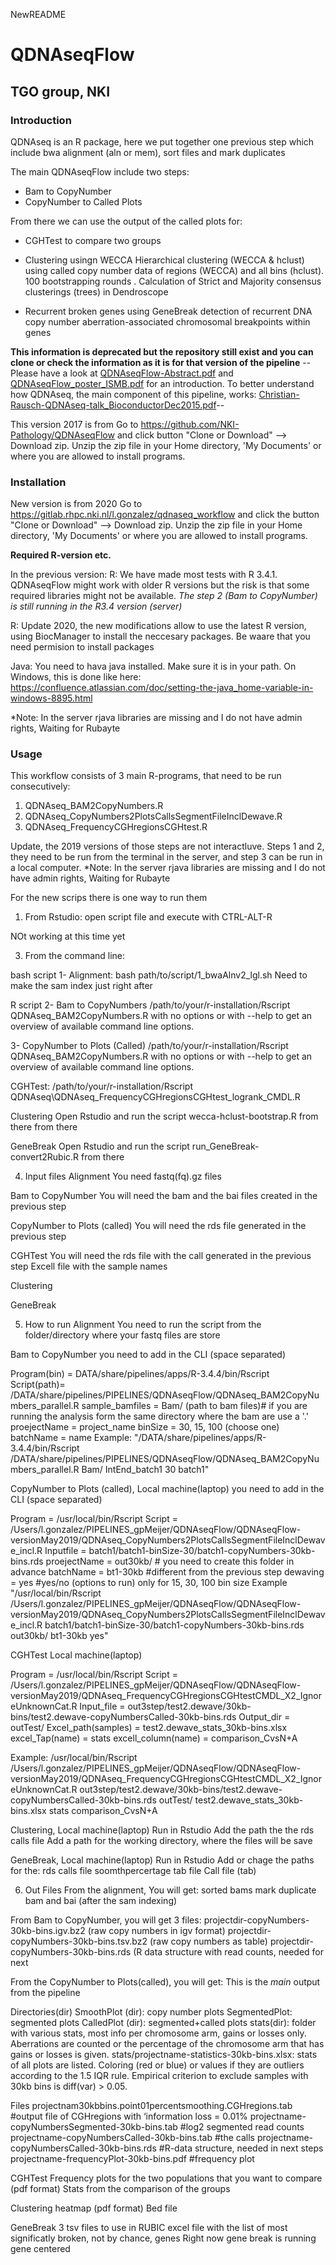NewREADME

# QDNAseqFlow 
## TGO group, NKI

### Introduction

QDNAseq is an R package, here we put together one previous step which include bwa alignment (aln or mem), sort files and mark duplicates

The main QDNAseqFlow include two steps: 
- Bam to CopyNumber
- CopyNumber to Called Plots

From there we can use the output of the called plots for: 

- CGHTest to compare two groups

- Clustering usingn WECCA
Hierarchical clustering (WECCA & hclust)
using called copy number data of regions (WECCA) and all bins (hclust). 100 bootstrapping rounds .
Calculation of Strict and Majority consensus clusterings (trees) in Dendroscope

- Recurrent broken genes using GeneBreak
detection of recurrent DNA copy number aberration-associated chromosomal breakpoints within genes

__This information is deprecated but the repository still exist and you can clone or check the information as it is for that version of the pipeline__
--Please have a look at [QDNAseqFlow-Abstract.pdf](https://github.com/NKI-Pathology/QDNAseqFlow/blob/master/QDNAseqFlow-Abstract.pdf) and [QDNAseqFlow\_poster\_ISMB.pdf](https://github.com/NKI-Pathology/QDNAseqFlow/blob/master/QDNAseqFlow_poster_ISMB.pdf) for an introduction.
To better understand how QDNAseq, the main component of this pipeline, works: [Christian-Rausch-QDNAseq-talk\_BioconductorDec2015.pdf](https://github.com/NKI-Pathology/QDNAseqFlow/blob/master/Christian-Rausch-QDNAseq-talk_BioconductorDec2015.pdf)--

This version 2017 is from 
Go to https://github.com/NKI-Pathology/QDNAseqFlow and click button "Clone or Download" --> Download zip.
Unzip the zip file in your Home directory, 'My Documents' or where you are allowed to install programs.

### Installation
New version is from 2020
Go to https://gitlab.rhpc.nki.nl/l.gonzalez/qdnaseq_workflow and click the button "Clone or Download" --> Download zip.
Unzip the zip file in your Home directory, 'My Documents' or where you are allowed to install programs.

**Required R-version etc.**

In the previous version:
R: We have made most tests with R 3.4.1. QDNAseqFlow might work with older R versions but the risk is that some required libraries might not be available.
_The step 2 (Bam to CopyNumber) is still running in the R3.4 version (server)_

R: Update 2020, the new modifications allow to use the latest R version, using BiocManager to install the neccesary packages. Be waare that you need permision to install packages

Java: You need to hava java installed. Make sure it is in your path. On Windows, this is done like here: https://confluence.atlassian.com/doc/setting-the-java_home-variable-in-windows-8895.html

*Note: In the server rjava libraries are missing and I do not have admin rights, Waiting for Rubayte


### Usage

This workflow consists of 3 main R-programs, that need to be run consecutively:

1. QDNAseq\_BAM2CopyNumbers.R
2. QDNAseq\_CopyNumbers2PlotsCallsSegmentFileInclDewave.R
3. QDNAseq\_FrequencyCGHregionsCGHtest.R

Update, the 2019 versions of those steps are not interactluve. Steps 1 and 2, they need to be run from the terminal in the server, and step 3 can be run in a local computer. 
*Note: In the server rjava libraries are missing and I do not have admin rights, Waiting for Rubayte


For the new scrips there is one way to run them

1. From Rstudio: open script file and execute with CTRL-ALT-R

NOt working at this time yet

3. From the command line:

bash script
1- Alignment: bash path/to/script/1_bwaAlnv2_lgl.sh
Need to make the sam index just right after

R script
2- Bam to CopyNumbers
	/path/to/your/r-installation/Rscript QDNAseq\_BAM2CopyNumbers.R with no options or with --help to get an overview of available command line options.

3- CopyNumber to Plots (Called)
    /path/to/your/r-installation/Rscript QDNAseq\_BAM2CopyNumbers.R with no options or with --help to get an overview of available command line options.

CGHTest:
    /path/to/your/r-installation/Rscript QDNAseq\QDNAseq_FrequencyCGHregionsCGHtest_logrank_CMDL.R

Clustering
Open Rstudio and run the script  wecca-hclust-bootstrap.R from there from there


GeneBreak
Open Rstudio and run the script run_GeneBreak-convert2Rubic.R from there


4. Input files
Alignment
You need fastq(fq).gz files

Bam to CopyNumber
You will need the bam and the bai files created in the previous step

CopyNumber to Plots (called)
You will need the rds file generated in the previous step

CGHTest
You will need the rds file with the call generated in the previous step
Excell file with the sample names 

Clustering

GeneBreak


5. How to run 
Alignment 
You need to run the script from the folder/directory where your fastq files are store

Bam to CopyNumber
you need to add in the CLI (space separated)

Program(bin) = DATA/share/pipelines/apps/R-3.4.4/bin/Rscript
Script(path)= /DATA/share/pipelines/PIPELINES/QDNAseqFlow/QDNAseq_BAM2CopyNumbers_parallel.R
sample_bamfiles = Bam/ (path to bam files)# if you are running the analysis form the same directory where the bam are use a '.'
proejectName = project_name 
binSize = 30, 15, 100 (choose one)
batchName = name
Example:
"/DATA/share/pipelines/apps/R-3.4.4/bin/Rscript /DATA/share/pipelines/PIPELINES/QDNAseqFlow/QDNAseq_BAM2CopyNumbers_parallel.R Bam/ IntEnd_batch1 30 batch1"


CopyNumber to Plots (called), Local machine(laptop)
you need to add in the CLI (space separated)

Program = /usr/local/bin/Rscript
Script = /Users/l.gonzalez/PIPELINES_gpMeijer/QDNAseqFlow/QDNAseqFlow-versionMay2019/QDNAseq_CopyNumbers2PlotsCallsSegmentFileInclDewave_incl.R
Inputfile = batch1/batch1-binSize-30/batch1-copyNumbers-30kb-bins.rds
proejectName = out30kb/ # you need to create this folder in advance
batchName = bt1-30kb #different from the previous step
dewaving = yes  #yes/no (options to run) only for 15, 30, 100 bin size
Example "/usr/local/bin/Rscript /Users/l.gonzalez/PIPELINES_gpMeijer/QDNAseqFlow/QDNAseqFlow-versionMay2019/QDNAseq_CopyNumbers2PlotsCallsSegmentFileInclDewave_incl.R  batch1/batch1-binSize-30/batch1-copyNumbers-30kb-bins.rds out30kb/ bt1-30kb yes"



CGHTest  Local machine(laptop)

Program = /usr/local/bin/Rscript
Script =
 /Users/l.gonzalez/PIPELINES_gpMeijer/QDNAseqFlow/QDNAseqFlow-versionMay2019/QDNAseq_FrequencyCGHregionsCGHtestCMDL_X2_IgnoreUnknownCat.R
Input_file = out3step/test2.dewave/30kb-bins/test2.dewave-copyNumbersCalled-30kb-bins.rds
Output_dir = outTest/ 
Excel_path(samples) = test2.dewave_stats_30kb-bins.xlsx 
excel_Tap(name) = stats
excell_column(name) = comparison_CvsN+A

Example:
/usr/local/bin/Rscript /Users/l.gonzalez/PIPELINES_gpMeijer/QDNAseqFlow/QDNAseqFlow-versionMay2019/QDNAseq_FrequencyCGHregionsCGHtestCMDL_X2_IgnoreUnknownCat.R out3step/test2.dewave/30kb-bins/test2.dewave-copyNumbersCalled-30kb-bins.rds outTest/ test2.dewave_stats_30kb-bins.xlsx stats comparison_CvsN+A

Clustering,  Local machine(laptop)
Run in Rstudio
Add the path the the rds calls file 
Add a path for the working directory, where the files will be save 

GeneBreak,  Local machine(laptop)
Run in Rstudio
Add or chage the paths for the:
rds calls file
soomthpercertage tab file
Call file (tab)




6. Out Files
From the alignment, You will get:
sorted bams
mark duplicate bam and bai (after the sam indexing)


From Bam to CopyNumber, you will get 3 files:
projectdir-copyNumbers-30kb-bins.igv.bz2 (raw copy numbers in igv format)
projectdir-copyNumbers-30kb-bins.tsv.bz2 (raw copy numbers as table)
projectdir-copyNumbers-30kb-bins.rds (R data structure with read counts, needed for next 


From the CopyNumber to Plots(called), you will get: This is the *main* output from the pipeline

Directories(dir)
SmoothPlot (dir):  copy number plots
SegmentedPlot: segmented plots
CalledPlot (dir): segmented+called plots
stats(dir): folder with various stats, most info per chromosome arm, gains or losses only. Aberrations are counted or the percentage of the chromosome arm that has gains or losses is given.
stats/projectname-statistics-30kb-bins.xlsx: stats of all plots are listed. Coloring (red or blue) or values if they are outliers according to the 1.5 IQR rule. Empirical criterion to exclude samples with 30kb bins is diff(var) > 0.05.

Files
projectnam30kbbins.point01percentsmoothing.CGHregions.tab 
#output file of CGHregions with ‘information loss = 0.01%
projectname-copyNumbersSegmented-30kb-bins.tab 
#log2 segmented read counts
projectname-copyNumbersCalled-30kb-bins.tab 
#the calls
projectname-copyNumbersCalled-30kb-bins.rds 
#R-data structure, needed in next steps
projectname-frequencyPlot-30kb-bins.pdf 
#frequency plot

CGHTest
Frequency plots for the two populations that you want to compare (pdf format)
Stats from the comparison of the groups


Clustering
heatmap (pdf format)
Bed file 

GeneBreak
3 tsv files to use in RUBIC
excel file with the list of most significatly broken, not by chance, genes 
Right now gene break is running gene centered




